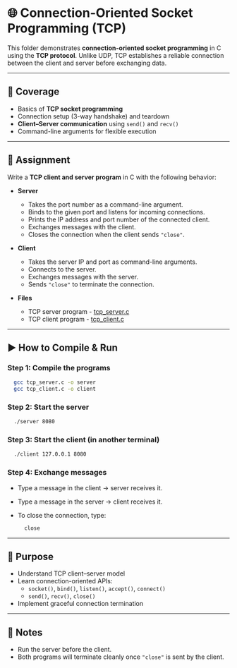 # 🌐 Connection-Oriented Socket Programming (TCP)

This folder demonstrates **connection-oriented socket programming** in C using the **TCP protocol**.
Unlike UDP, TCP establishes a reliable connection between the client and server before exchanging data.

---

## 📘 Coverage

- Basics of **TCP socket programming**
- Connection setup (3-way handshake) and teardown
- **Client–Server communication** using `send()` and `recv()`
- Command-line arguments for flexible execution

---

## 📝 Assignment

Write a **TCP client and server program** in C with the following behavior:

- **Server**
  - Takes the port number as a command-line argument.
  - Binds to the given port and listens for incoming connections.
  - Prints the IP address and port number of the connected client.
  - Exchanges messages with the client.
  - Closes the connection when the client sends `"close"`.

- **Client**
  - Takes the server IP and port as command-line arguments.
  - Connects to the server.
  - Exchanges messages with the server.
  - Sends `"close"` to terminate the connection.

- **Files**
  - TCP server program - [tcp_server.c](https://github.com/PrateekRaj8125/Computer-Network-Basics/blob/main/Connection%20Oriented%20Socket%20Programming/tcp_server.c)
  - TCP client program - [tcp_client.c](https://github.com/PrateekRaj8125/Computer-Network-Basics/blob/main/Connection%20Oriented%20Socket%20Programming/tcp_client.c)

---

## ▶️ How to Compile & Run

### Step 1: Compile the programs

  ```sh
    gcc tcp_server.c -o server
    gcc tcp_client.c -o client
  ```

### Step 2: Start the server

  ```sh
    ./server 8080
  ```

### Step 3: Start the client (in another terminal)

  ```sh
    ./client 127.0.0.1 8080
  ```

### Step 4: Exchange messages

- Type a message in the client → server receives it.
- Type a message in the server → client receives it.
- To close the connection, type:

  ```sh
    close
  ```
  
---

## 🎯 Purpose

- Understand TCP client–server model
- Learn connection-oriented APIs:
  - `socket()`, `bind()`, `listen()`, `accept()`, `connect()`
  - `send()`, `recv()`, `close()`
- Implement graceful connection termination

---

## 📌 Notes

- Run the server before the client.
- Both programs will terminate cleanly once `"close"` is sent by the client.
